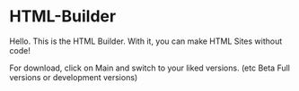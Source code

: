 # HTML-Builder

Hello. This is the HTML Builder. With it, you can make HTML Sites without code!

For download, click on Main and switch to your liked versions. (etc Beta Full versions or development versions)
